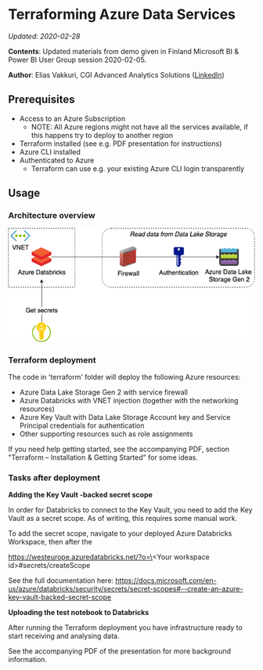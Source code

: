 # Terraforming Azure Data Services
_Updated: 2020-02-28_

**Contents**: Updated materials from demo given in Finland Microsoft BI & Power BI User Group session 2020-02-05.

**Author**: Elias Vakkuri, CGI Advanced Analytics Solutions ([LinkedIn](www.linkedin.com/in/elias-vakkuri))

## Prerequisites
* Access to an Azure Subscription
  * NOTE: All Azure regions might not have all the services available, if this happens try to deploy to another region
* Terraform installed (see e.g. PDF presentation for instructions)
* Azure CLI installed
* Authenticated to Azure
  * Terraform can use e.g. your existing Azure CLI login transparently

## Usage

### Architecture overview
![Deployed Azure Services](./media/TerraformingAzureDataServices.png)

### Terraform deployment
The code in 'terraform' folder will deploy the following Azure resources:
* Azure Data Lake Storage Gen 2 with service firewall
* Azure Databricks with VNET injection (together with the networking resources)
* Azure Key Vault with Data Lake Storage Account key and Service Principal credentials for authentication
* Other supporting resources such as role assignments

If you need help getting started, see the accompanying PDF, section "Terraform – Installation & Getting Started" for some ideas.

### Tasks after deployment

**Adding the Key Vault -backed secret scope** 

In order for Databricks to connect to the Key Vault, you need to add the Key Vault as a secret scope. As of writing, this requires some manual work.

To add the secret scope, navigate to your deployed Azure Databricks Workspace, then after the 

https://westeurope.azuredatabricks.net/?o=\<Your workspace id\>#secrets/createScope

See the full documentation here: https://docs.microsoft.com/en-us/azure/databricks/security/secrets/secret-scopes#--create-an-azure-key-vault-backed-secret-scope

**Uploading the test notebook to Databricks**

After running the Terraform deployment you have infrastructure ready to start receiving and analysing data.

See the accompanying PDF of the presentation for more background information.
